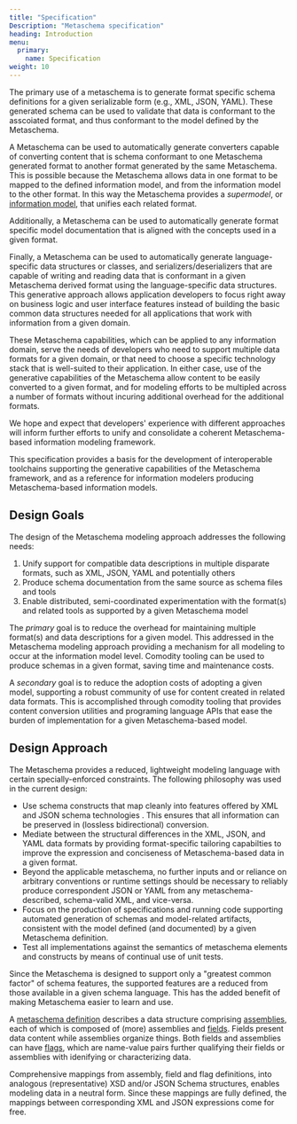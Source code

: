 ```yaml
---
title: "Specification"
Description: "Metaschema specification"
heading: Introduction
menu:
  primary:
    name: Specification
weight: 10
---
```


The primary use of a metaschema is to generate format specific schema definitions for a given serializable form (e.g., XML, JSON, YAML). These generated schema can be used to validate that data is conformant to the asscoiated format, and thus conformant to the model defined by the Metaschema.

A Metaschema can be used to automatically generate converters capable of converting content that is schema conformant to one Metaschema generated format to another format generated by the same Metaschema. This is possible because the Metaschema allows data in one format to be mapped to the defined information model, and from the information model to the other format. In this way the Metaschema provides a *supermodel*, or [information model](concepts/terminology/#information-model), that unifies each related format.

Additionally, a Metaschema can be used to automatically generate format specific model documentation that is aligned with the concepts used in a given format.

Finally, a Metaschema can be used to automatically generate language-specific data structures or classes, and serializers/deserializers that are capable of writing and reading data that is conformant in a given Metaschema derived format using the language-specific data structures. This generative approach allows application developers to focus right away on business logic and user interface features instead of building the basic common data structures needed for all applications that work with information from a given domain.

These Metaschema capabilities, which can be applied to any information domain, serve the needs of developers who need to support multiple data formats for a given domain, or that need to choose a specific technology stack that is well-suited to their application. In either case, use of the generative capabilities of the Metaschema allow content to be easily converted to a given format, and for modeling efforts to be multipled across a number of formats without incuring additional overhead for the additional formats.

We hope and expect that developers' experience with different approaches will inform further efforts to unify and consolidate a coherent Metaschema-based information modeling framework.

This specification provides a basis for the development of interoperable toolchains supporting the generative capabilities of the Metaschema framework, and as a reference for information modelers producing Metaschema-based information models.

## Design Goals

The design of the Metaschema modeling approach addresses the following needs:

1. Unify support for compatible data descriptions in multiple disparate formats, such as XML, JSON, YAML and potentially others
2. Produce schema documentation from the same source as schema files and tools
3. Enable distributed, semi-coordinated experimentation with the format(s) and related tools as supported by a given Metaschema model

The *primary* goal is to reduce the overhead for maintaining multiple format(s) and data descriptions for a given model. This addressed in the Metaschema modeling approach providing a mechanism for all modeling to occur at the information model level. Comodity tooling can be used to produce schemas in a given format, saving time and maintenance costs.

A *secondary* goal is to reduce the adoption costs of adopting a given model, supporting a robust community of use for content created in related data formats. This is accomplished through comodity tooling that provides content conversion utilities and programing language APIs that ease the burden of implementation for a given Metaschema-based model.

## Design Approach

The Metaschema provides a reduced, lightweight modeling language with certain specially-enforced constraints. The following philosophy was used in the current design:
- Use schema constructs that map cleanly into features offered by XML and JSON schema technologies . This ensures that all information can be preserved in (lossless bidirectional) conversion.
- Mediate between the structural differences in the XML, JSON, and YAML data formats by providing format-specific tailoring capabilties to improve the expression and conciseness of Metaschema-based data in a given format.
- Beyond the applicable metaschema, no further inputs and or reliance on arbitrary conventions or runtime settings should be necessary to reliably produce correspondent JSON or YAML from any metaschema-described, schema-valid XML, and vice-versa.
- Focus on the production of specifications and running code supporting automated generation of schemas and model-related artifacts, consistent with the model defined (and documented) by a given Metaschema definition.
- Test all implementations against the semantics of metaschema elements and constructs by means of continual use of unit tests.

Since the Metaschema is designed to support only a "greatest common factor" of schema features, the supported features are a reduced from those available in a given schema language. This has the added benefit of making Metaschema easier to learn and use.

A [metaschema definition](concepts/terminology/#metaschema-definition) describes a data structure comprising [assemblies](concepts/terminology/#assembly), each of which is composed of (more) assemblies and [fields](concepts/terminology/#field). Fields present data content while assemblies organize things. Both fields and assemblies can have [flags](concepts/terminology/#flag), which are name-value pairs further qualifying their fields or assemblies with idenifying or characterizing data.

Comprehensive mappings from assembly, field and flag definitions, into analogous (representative) XSD and/or JSON Schema structures, enables modeling data in a neutral form. Since these mappings are fully defined, the mappings between corresponding XML and JSON expressions come for free.